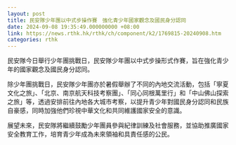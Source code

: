 ```yaml
---
layout: post
title: 民安隊少年團以中式步操作賽　強化青少年國家觀念及國民身分認同
date: 2024-09-08 19:35:49.000000000 +08:00
link: https://news.rthk.hk/rthk/ch/component/k2/1769815-20240908.htm
categories: rthk
---
```


民安隊今日舉行少年團挑戰日，民安隊少年團以中式步操形式作賽，旨在強化青少年的國家觀念及國民身分認同。

除少年團挑戰日，民安隊少年團亦於暑假舉辦了不同的內地交流活動，包括「寧夏文化之旅」、「北京、南京航天科技考察團」、「同心同根萬里行」和「中山佛山探索之旅」等，透過安排前往內地各大城市考察，以提升青少年對國民身分認同和民族自豪感，同時加強他們珍視中華文化和共同維護國家安全的意識。

展望未來，民安隊將繼續鼓勵少年團員參與紀律訓練及社會服務，並協助推廣國家安全教育工作，培育青少年成為未來領袖和具責任感的公民。
